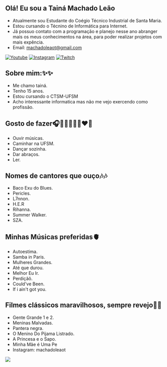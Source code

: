 ## Olá! Eu sou a Tainá Machado Leão
- Atualmente sou Estudante do Coégio Técnico Industrial de Santa Maria.
- Estou cursando o Técnino de Informática para Internet.
- Já possuo contato com a programação e planejo nesse ano abranger mais os meus conhecimentos na área, para poder realizar projetos com mais expência.
- Email: machadoleaot@gmail.com

[![Youtube](https://img.shields.io/badge/YouTube-FF0000?style=for-the-badge&logo=youtube&logoColor=white)](https://youtube.com/c/TaináMachadoLeão)
[![Instagram](https://img.shields.io/badge/Instagram-E4405F?style=for-the-badge&logo=instagram&logoColor=white)](https://instagram.com/machadoleaot@gmail.com)
[![Twitch](https://img.shields.io/badge/Twitch-9146FF?style=for-the-badge&logo=twitch&logoColor=white)](https://twitch.tv/machadoleaot)





## Sobre mim:✨✨
* Me chamo tainá.
* Tenho 15 anos. 
* Estou cursando o CTSM-UFSM
* Acho interessante informatica mas não me vejo exercendo como profissão.

## Gosto de fazer🎧🚶🏽‍♀️💃🏽❤️📖
* Ouvir músicas.
* Caminhar na UFSM.
* Dançar sozinha.
* Dar abraços.
* Ler.

## Nomes de cantores que ouço🎶🎶
* Baco Exu do Blues.
* Pericles.
* L7nnon.
* H.E.R
* Rihanna.
* Summer Walker.
* SZA.

## Minhas Músicas preferidas🫀
* Autoestima.
* Samba in Paris.
* Mulheres Grandes.
* Até que durou.
* Melhor Eu Ir.
* Perdiçãõ.
* Could've Been.
* If i ain't got you.

## Filmes clássicos maravilhosos, sempre revejo💫💫
* Gente Grande 1 e 2.
* Meninas Malvadas.
* Pantera negra.
* O Menino Do Pijama Listrado.
* A Princesa e o Sapo.
* Minha Mãe é Uma Pe
* Instagram: machadoleaot

![](https://images.app.goo.gl/uDsnpFBmmhYymH3S8)





